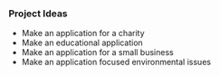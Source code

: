 ### Project Ideas

* Make an application for a charity
* Make an educational application
* Make an application for a small business 
* Make an application focused environmental issues  
